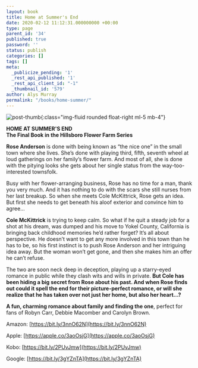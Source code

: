 ```yaml
---
layout: book
title: Home at Summer's End
date: 2020-02-12 11:12:31.000000000 +00:00
type: page
parent_id: '34'
published: true
password: ''
status: publish
categories: []
tags: []
meta:
  _publicize_pending: '1'
  _rest_api_published: '1'
  _rest_api_client_id: "-1"
  _thumbnail_id: '579'
author: Alys Murray
permalink: "/books/home-summer/"
---
```

![post-thumb]({{site.baseurl}}/assets/images/portfolio/home-summer.jpg){:class="img-fluid rounded float-right ml-5 mb-4"}


**HOME AT SUMMER'S END**     
**The Final Book in the Hillsboro Flower Farm Series**   

**Rose Anderson** is done with being known as “the nice one” in the small town where she lives. She’s done with playing third, fifth, seventh wheel at loud gatherings on her family’s flower farm. And most of all, she is done with the pitying looks she gets about her single status from the way-too-interested townsfolk.  
  
Busy with her flower-arranging business, Rose has no time for a man, thank you very much. And it has nothing to do with the scars she still nurses from her last breakup. So when she meets Cole McKittrick, Rose gets an idea. But first she needs to get beneath his aloof exterior and convince him to agree…  
  
**Cole McKittrick** is trying to keep calm. So what if he quit a steady job for a shot at his dream, was dumped and his move to Yokel County, California is bringing back childhood memories he’d rather forget? It’s all about perspective. He doesn’t want to get any more involved in this town than he has to be, so his first instinct is to push Rose Anderson and her intriguing idea away. But the woman won’t get gone, and then she makes him an offer he can’t refuse.  
  
The two are soon neck deep in deception, playing up a starry-eyed romance in public while they clash wits and wills in private. **But Cole has been hiding a big secret from Rose about his past. And when Rose finds out could it spell the end for their picture-perfect romance, or will she realize that he has taken over not just her home, but also her heart…?**  
  
**A fun, charming romance about family and finding the one**, perfect for fans of Robyn Carr, Debbie Macomber and Carolyn Brown.

Amazon: [https://bit.ly/3nnO62N](https://bit.ly/3nnO62N)

Apple: [https://apple.co/3aoOsjG](https://apple.co/3aoOsjG)

Kobo: [https://bit.ly/2PUvJmw](https://bit.ly/2PUvJmw)

Google: [https://bit.ly/3gYZnTA](https://bit.ly/3gYZnTA)
